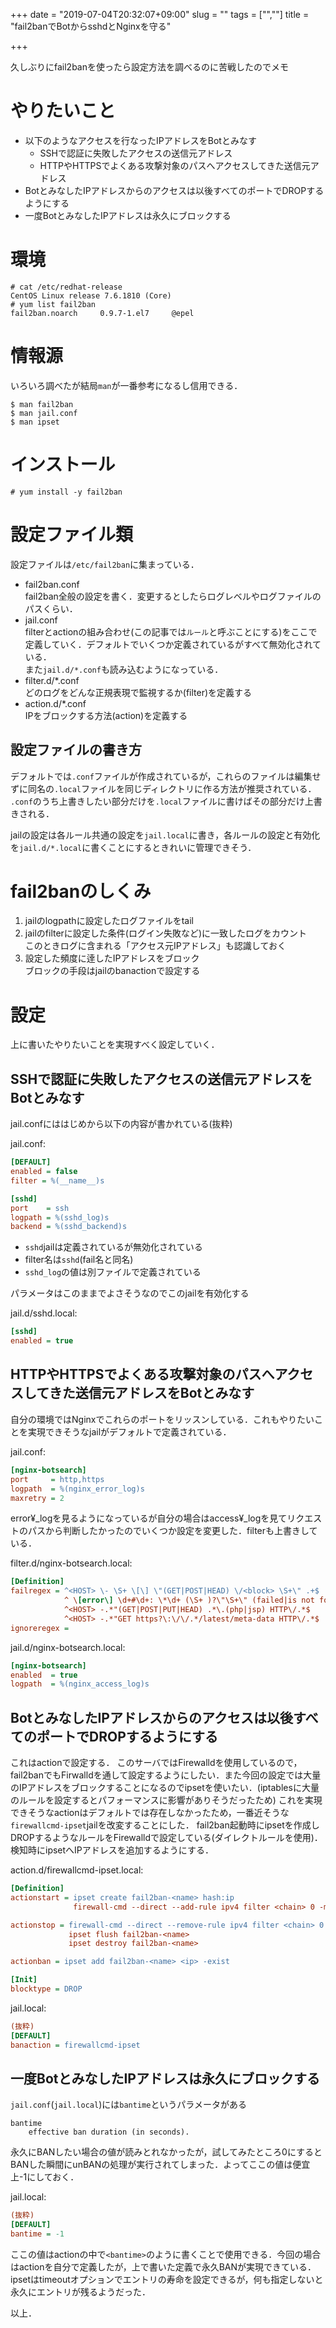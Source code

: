+++
date = "2019-07-04T20:32:07+09:00"
slug = ""
tags = ["",""]
title = "fail2banでBotからsshdとNginxを守る"

+++

久しぶりにfail2banを使ったら設定方法を調べるのに苦戦したのでメモ

<!-- more -->

# やりたいこと
* 以下のようなアクセスを行なったIPアドレスをBotとみなす
    * SSHで認証に失敗したアクセスの送信元アドレス
    * HTTPやHTTPSでよくある攻撃対象のパスへアクセスしてきた送信元アドレス
* BotとみなしたIPアドレスからのアクセスは以後すべてのポートでDROPするようにする
* 一度BotとみなしたIPアドレスは永久にブロックする

# 環境

``` shell
# cat /etc/redhat-release
CentOS Linux release 7.6.1810 (Core)
# yum list fail2ban
fail2ban.noarch     0.9.7-1.el7     @epel
```

# 情報源

いろいろ調べたが結局`man`が一番参考になるし信用できる．

``` shell
$ man fail2ban
$ man jail.conf
$ man ipset
```

# インストール

``` shell
# yum install -y fail2ban
```

# 設定ファイル類
設定ファイルは`/etc/fail2ban`に集まっている．

* fail2ban.conf  
    fail2ban全般の設定を書く．変更するとしたらログレベルやログファイルのパスくらい．
* jail.conf  
    filterとactionの組み合わせ(この記事では`ルール`と呼ぶことにする)をここで定義していく．デフォルトでいくつか定義されているがすべて無効化されている．  
    また`jail.d/*.conf`も読み込むようになっている．
* filter.d/*.conf  
    どのログをどんな正規表現で監視するか(filter)を定義する
* action.d/*.conf  
    IPをブロックする方法(action)を定義する

## 設定ファイルの書き方
デフォルトでは`.conf`ファイルが作成されているが，これらのファイルは編集せずに同名の`.local`ファイルを同じディレクトリに作る方法が推奨されている．
`.conf`のうち上書きしたい部分だけを`.local`ファイルに書けばその部分だけ上書きされる．

jailの設定は各ルール共通の設定を`jail.local`に書き，各ルールの設定と有効化を`jail.d/*.local`に書くことにするときれいに管理できそう．

# fail2banのしくみ

1. jailのlogpathに設定したログファイルをtail
1. jailのfilterに設定した条件(ログイン失敗など)に一致したログをカウント  
    このときログに含まれる「アクセス元IPアドレス」も認識しておく
1. 設定した頻度に逹したIPアドレスをブロック  
    ブロックの手段はjailのbanactionで設定する

# 設定
上に書いたやりたいことを実現すべく設定していく．

## SSHで認証に失敗したアクセスの送信元アドレスをBotとみなす
jail.confにははじめから以下の内容が書かれている(抜粋)

jail.conf:

``` ini
[DEFAULT]
enabled = false
filter = %(__name__)s

[sshd]
port    = ssh
logpath = %(sshd_log)s
backend = %(sshd_backend)s
```

* `sshd`jailは定義されているが無効化されている
* filter名は`sshd`(fail名と同名)
* `sshd_log`の値は別ファイルで定義されている

パラメータはこのままでよさそうなのでこのjailを有効化する

jail.d/sshd.local:

``` ini
[sshd]
enabled = true
```

## HTTPやHTTPSでよくある攻撃対象のパスへアクセスしてきた送信元アドレスをBotとみなす
自分の環境ではNginxでこれらのポートをリッスンしている．これもやりたいことを実現できそうなjailがデフォルトで定義されている．

jail.conf:

``` ini
[nginx-botsearch]
port     = http,https
logpath  = %(nginx_error_log)s
maxretry = 2
```

error¥_logを見るようになっているが自分の場合はaccess¥_logを見てリクエストのパスから判断したかったのでいくつか設定を変更した．filterも上書きしている．

filter.d/nginx-botsearch.local:

``` ini
[Definition]
failregex = ^<HOST> \- \S+ \[\] \"(GET|POST|HEAD) \/<block> \S+\" .+$
            ^ \[error\] \d+#\d+: \*\d+ (\S+ )?\"\S+\" (failed|is not found) \(2\: No such file or directory\), client\: <HOST>\, server\: \S*\, request: \"(GET|POST|HEAD) \/<block> \S+\"\, .*?$
            ^<HOST> -.*"(GET|POST|PUT|HEAD) .*\.(php|jsp) HTTP\/.*$
            ^<HOST> -.*"GET https?\:\/\/.*/latest/meta-data HTTP\/.*$
ignoreregex =
```

jail.d/nginx-botsearch.local:

``` ini
[nginx-botsearch]
enabled  = true
logpath  = %(nginx_access_log)s
```

## BotとみなしたIPアドレスからのアクセスは以後すべてのポートでDROPするようにする
これはactionで設定する．
このサーバではFirewalldを使用しているので，fail2banでもFirwalldを通して設定するようにしたい．また今回の設定では大量のIPアドレスをブロックすることになるのでipsetを使いたい．(iptablesに大量のルールを設定するとパフォーマンスに影響がありそうだったため)
これを実現できそうなactionはデフォルトでは存在しなかったため，一番近そうな`firewallcmd-ipset`jailを改変することにした．
fail2ban起動時にipsetを作成しDROPするようなルールをFirewalldで設定している(ダイレクトルールを使用)．
検知時にipsetへIPアドレスを追加するようにする．

action.d/firewallcmd-ipset.local:

``` ini
[Definition]
actionstart = ipset create fail2ban-<name> hash:ip
              firewall-cmd --direct --add-rule ipv4 filter <chain> 0 -m set --match-set fail2ban-<name> src -j <blocktype>

actionstop = firewall-cmd --direct --remove-rule ipv4 filter <chain> 0 -m set --match-set fail2ban-<name> src -j <blocktype>
             ipset flush fail2ban-<name>
             ipset destroy fail2ban-<name>

actionban = ipset add fail2ban-<name> <ip> -exist

[Init]
blocktype = DROP
```

jail.local:

``` ini
(抜粋)
[DEFAULT]
banaction = firewallcmd-ipset
```

## 一度BotとみなしたIPアドレスは永久にブロックする

`jail.conf`(`jail.local`)には`bantime`というパラメータがある

```
bantime
    effective ban duration (in seconds).
```

永久にBANしたい場合の値が読みとれなかったが，試してみたところ0にするとBANした瞬間にunBANの処理が実行されてしまった．よってここの値は便宜上-1にしておく．

jail.local:

``` ini
(抜粋)
[DEFAULT]
bantime = -1
```

ここの値はactionの中で`<bantime>`のように書くことで使用できる．今回の場合はactionを自分で定義したが，上で書いた定義で永久BANが実現できている．
ipsetはtimeoutオプションでエントリの寿命を設定できるが，何も指定しないと永久にエントリが残るようだった．

以上．
